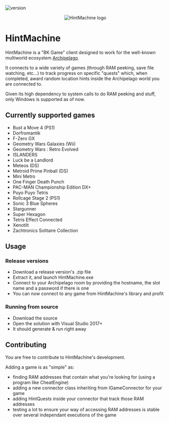 ![version](https://img.shields.io/badge/Version-1.0.5-blue)

<p align="center">
  <img src="https://github.com/CalDrac/hintMachine/blob/master/HintMachine/Assets/logo_small.png?raw=true" alt="HintMachine logo"/>
</p>

# HintMachine

HintMachine is a "BK Game" client designed to work for the well-known multiworld ecosystem [Archipelago](https://github.com/ArchipelagoMW/Archipelago).

It connects to a wide variety of games (through RAM peeking, save file watching, etc...) to track progress on specific "quests" which, when completed, award random location hints inside the Archipelago world you are connected to.

Given its high dependency to system calls to do RAM peeking and stuff, only Windows is supported as of now.

## Currently supported games

- Bust a Move 4 (PS1)
- Dorfromantik
- F-Zero GX
- Geometry Wars Galaxies (Wii)
- Geometry Wars : Retro Evolved
- ISLANDERS
- Luck be a Landlord
- Meteos (DS)
- Metroid Prime Pinball (DS)
- Mini Metro
- One Finger Death Punch
- PAC-MAN Championship Edition DX+
- Puyo Puyo Tetris
- Rollcage Stage 2 (PS1)
- Sonic 3 Blue Spheres
- Stargunner
- Super Hexagon
- Tetris Effect Connected
- Xenotilt
- Zachtronics Solitaire Collection

## Usage

### Release versions 

- Download a release version's .zip file
- Extract it, and launch HintMachine.exe
- Connect to your Archipelago room by providing the hostname, the slot name and a password if there is one
- You can now connect to any game from HintMachine's library and profit

### Running from source 

- Download the source 
- Open the solution with Visual Studio 2017+
- It should generate & run right away

## Contributing

You are free to contribute to HintMachine's development.

Adding a game is as "simple" as:
- finding RAM addresses that contain what you're looking for (using a program like CheatEngine)
- adding a new connector class inheriting from IGameConnector for your game
- adding HintQuests inside your connector that track those RAM addresses
- testing a lot to ensure your way of accessing RAM addresses is stable over several independant executions of the game
